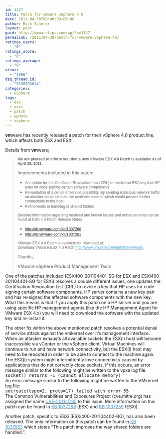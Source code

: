 ```yaml
---
id: 1327
title: Patch for vmware vSphere 4.0
date: 2011-04-30T09:40:09+00:00
author: Rick Scherer
layout: post
guid: http://vmwaretips.com/wp/?p=1327
permalink: /2011/04/30/patch-for-vmware-vsphere-40/
ratings_users:
  - "0"
ratings_score:
  - "0"
ratings_average:
  - "0"
views:
  - "1866"
dsq_thread_id:
  - "5156593614"
categories:
  - vSphere
tags:
  - esx
  - esxi
  - patch
  - update
  - vsphere
---
```

**vm**ware has recently released a patch for their vSphere 4.0 product line, which affects both ESX and ESXi.

Details from **vm**ware;

> **<span style="font-family: 'Arial','sans-serif'; color: #666666; font-size: 9pt;">We are pleased to inform you that a new VMware ESX 4.0 Patch is available as of April 28, 2011. </span>**<span style="font-family: 'Arial','sans-serif'; color: #666666; font-size: 9pt;"></p> 
> 
> <p>
>   Improvements included in this patch:</span>
> </p>
> 
> <ul type="disc">
>   <li class="MsoNormal" style="MARGIN: 0in 0in 0pt; COLOR: #666666; mso-margin-top-alt: auto; mso-margin-bottom-alt: auto; mso-list: l0 level1 lfo1; tab-stops: list .5in">
>     <span style="font-family: 'Arial','sans-serif'; font-size: 9pt; mso-fareast-font-family: 'Times New Roman';">An update for the Certificate Revocation List (CRL) to revoke an RSA key that HP uses for code signing certain software components</span>
>   </li>
>   <li class="MsoNormal" style="MARGIN: 0in 0in 0pt; COLOR: #666666; mso-margin-top-alt: auto; mso-margin-bottom-alt: auto; mso-list: l0 level1 lfo1; tab-stops: list .5in">
>     <span style="font-family: 'Arial','sans-serif'; font-size: 9pt; mso-fareast-font-family: 'Times New Roman';">Remediation of a denial of service possibility. By sending malicious network traffic an attacker could exhaust the available sockets which would prevent further connections to the host</span>
>   </li>
>   <li class="MsoNormal" style="MARGIN: 0in 0in 0pt; COLOR: #666666; mso-margin-top-alt: auto; mso-margin-bottom-alt: auto; mso-list: l0 level1 lfo1; tab-stops: list .5in">
>     <span style="font-family: 'Arial','sans-serif'; font-size: 9pt; mso-fareast-font-family: 'Times New Roman';">Refinements in handling of shared folders</span>
>   </li>
> </ul>
> 
> <p>
>   <span style="font-family: 'Arial','sans-serif'; color: #666666; font-size: 9pt;">Detailed information regarding resolved and known issues and enhancements can be found at ESX 4.0 Patch Release Notes</span>
> </p>
> 
> <ul type="disc">
>   <li class="MsoNormal" style="MARGIN: 0in 0in 0pt; COLOR: #666666; mso-margin-top-alt: auto; mso-margin-bottom-alt: auto; mso-list: l1 level1 lfo2; tab-stops: list .5in">
>     <span style="font-family: 'Arial','sans-serif'; font-size: 9pt; mso-fareast-font-family: 'Times New Roman';"><a href="http://kb.vmware.com/kb/1037260" target="_blank">http://kb.vmware.com/kb/1037260</a></span>
>   </li>
>   <li class="MsoNormal" style="MARGIN: 0in 0in 0pt; COLOR: #666666; mso-margin-top-alt: auto; mso-margin-bottom-alt: auto; mso-list: l1 level1 lfo2; tab-stops: list .5in">
>     <span style="font-family: 'Arial','sans-serif'; font-size: 9pt; mso-fareast-font-family: 'Times New Roman';"><a href="http://kb.vmware.com/kb/1037261" target="_blank">http://kb.vmware.com/kb/1037261</a></span>
>   </li>
> </ul>
> 
> <p>
>   <span style="font-family: 'Arial','sans-serif'; color: #666666; font-size: 9pt; mso-fareast-font-family: Calibri; mso-fareast-theme-font: minor-latin; mso-ansi-language: EN-US; mso-fareast-language: EN-US; mso-bidi-language: AR-SA;">VMware ESX 4.0 Patch is available for download at:<br /> Download VMware ESX 4.0 Patch <a href="http://www.vmware.com/patch/download/" target="_blank"><span style="color: #269cd7;">http://www.vmware.com/patch/download/</span></a>.</p> 
>   
>   <p>
>     Thanks,
>   </p>
>   
>   <p>
>     VMware vSphere Product Management Team </span>
>   </p></blockquote> 
>   
>   <p>
>     One of the patches included (ESX400-201104401-SG for ESX and ESXi400-201104401-SG for ESXi) resolves a couple different issues, one updates the Certification Revocation List (CRL) to revoke a key that HP uses for code-signing certain software components. HP server contains a new key pair and has re-signed the affected software components with the new key. What this means is that if you apply this patch on a HP server and you are using specific HP management agents (like the HP Management Agent for VMware ESX 4.x) you will need to download the software with the updated key and re-install it.
>   </p>
>   
>   <p>
>     The other fix within the above mentioned patch resolves a potential denial of service attack against the vmkernel over it&#8217;s management interface. When an attacker exhausts all available sockets the ESX(i) host will become inaccessible via vCenter or the vSphere client. Virtual Machines will continue to run and have network connectivity, but the ESX(i) host may need to be rebooted in order to be able to connect to the machine again. The ESX(i) system might intermittently lose connectivity caused by applications that do not correctly close sockets. If this occurs, an error message similar to the following might be written to the vpxa log file:<br /> <tt>socket() returns -1 (Cannot allocate memory)</tt><br /> An error message similar to the following might be written to the VMkernel log file:<br /> <tt>socreate(type=2, proto=17) failed with error 55</tt><br /> The Common Vulnerabilities and Exposures Project (cve.mitre.org) has assigned the name <a href="http://cve.mitre.org/cgi-bin/cvename.cgi?name=cve-2011-1758" target="_blank"><span style="color: #3399cc;">CVE-2011-1785</span></a> to this issue. More information on this patch can be found in <a title="KB 1037258" href="http://kb.vmware.com/kb/1037258" target="_blank"><span style="color: #3399cc;">KB 1037258</span></a> (ESX) and <a title="KB 1037259" href="http://kb.vmware.com/kb/1037259" target="_blank"><span style="color: #3399cc;">KB 1037259</span></a> (ESXi).
>   </p>
>   
>   <p>
>     Another patch, specific to ESXi (ESXi400-201104402-BG), has also been released. The only information on this patch can be found in <a title="KB 1037553" href="http://kb.vmware.com/kb/1037553" target="_blank"><span style="color: #3399cc;">KB 1037553</span></a> which states &#8220;This patch improves the way shared folders are handled.&#8221;.
>   </p>